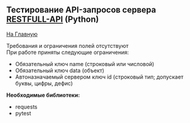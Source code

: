 ## Тестирование API-запросов сервера [RESTFULL-API](https://restful-api.dev/) (Python)
[На Главную](../../README.md)

Требования и ограничения полей отсутствуют<br>
При работе приняты следующие ограничения:<br>
*   Обязательный ключ name (строковый или числовой)
*   Обязательный ключ data (объект)
*   Автоназначаемый сервером ключ id (строковый тип; допускает буквы, цифры, дефис)

**Необходимые библиотеки:**  
*  requests  
*  pytest
